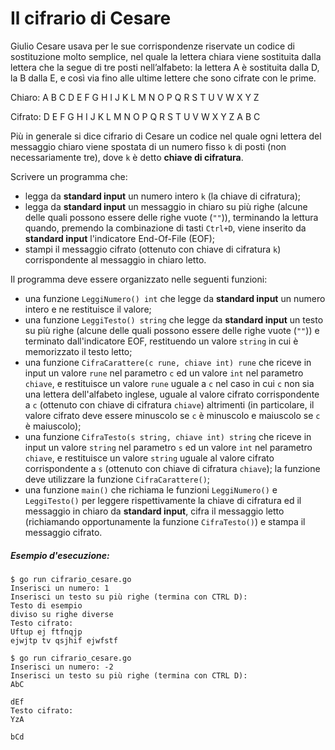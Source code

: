 # Il cifrario di Cesare

Giulio Cesare usava per le sue corrispondenze riservate un codice di sostituzione molto semplice, nel quale la lettera chiara viene sostituita dalla lettera che la segue di tre posti nell’alfabeto: la lettera A è sostituita dalla D, la B dalla E, e così via fino alle ultime lettere che sono cifrate con le prime.

Chiaro:   A B C D E F G H I J K L M N O P Q R S T U V W X Y Z

Cifrato:  D E F G H I J K L M N O P Q R S T U V W X Y Z A B C

Più in generale si dice cifrario di Cesare un codice nel quale ogni lettera del messaggio chiaro viene spostata di un numero fisso `k` di posti (non necessariamente tre), dove `k` è detto **chiave di cifratura**. 

Scrivere un programma che:
* legga da **standard input** un numero intero `k` (la chiave di cifratura);
* legga da **standard input** un messaggio in chiaro su più righe (alcune delle quali possono essere delle righe vuote (`""`)), terminando la lettura quando, premendo la combinazione di tasti `Ctrl+D`, viene inserito da **standard input** l'indicatore End-Of-File (EOF);
* stampi il messaggio cifrato (ottenuto con chiave di cifratura `k`) corrispondente al messaggio in chiaro letto.

Il programma deve essere organizzato nelle seguenti funzioni:
* una funzione `LeggiNumero() int` che legge da **standard input** un numero intero e ne restituisce il valore;
* una funzione `LeggiTesto() string` che legge da **standard input** un testo su più righe (alcune delle quali possono essere delle righe vuote (`""`)) e terminato dall'indicatore EOF, restituendo un valore `string` in cui è memorizzato il testo letto;
* una funzione `CifraCarattere(c rune, chiave int) rune` che riceve in input un valore `rune` nel parametro `c` ed un valore `int` nel parametro `chiave`, e restituisce un valore `rune` uguale a `c` nel caso in cui `c` non sia una lettera dell'alfabeto inglese, uguale al valore cifrato corrispondente a `c` (ottenuto con chiave di cifratura `chiave`) altrimenti (in particolare, il valore cifrato deve essere minuscolo se `c` è minuscolo e maiuscolo se `c` è maiuscolo);
* una funzione `CifraTesto(s string, chiave int) string` che riceve in input un valore `string` nel parametro `s` ed un valore `int` nel parametro `chiave`, e restituisce un valore `string` uguale al valore cifrato corrispondente a `s` (ottenuto con chiave di cifratura `chiave`); la funzione deve utilizzare la funzione `CifraCarattere()`;
* una funzione `main()` che richiama le funzioni `LeggiNumero()` e `LeggiTesto()` per leggere rispettivamente la chiave di cifratura ed il messaggio in chiaro da **standard input**, cifra il messaggio letto (richiamando opportunamente la funzione `CifraTesto()`) e stampa il messaggio cifrato.

##### Esempio d'esecuzione:
 
 ```text
$ go run cifrario_cesare.go 
Inserisci un numero: 1
Inserisci un testo su più righe (termina con CTRL D):
Testo di esempio
diviso su righe diverse
Testo cifrato:
Uftup ej ftfnqjp
ejwjtp tv qsjhif ejwfstf

$ go run cifrario_cesare.go
Inserisci un numero: -2
Inserisci un testo su più righe (termina con CTRL D):
AbC

dEf
Testo cifrato:
YzA

bCd
```